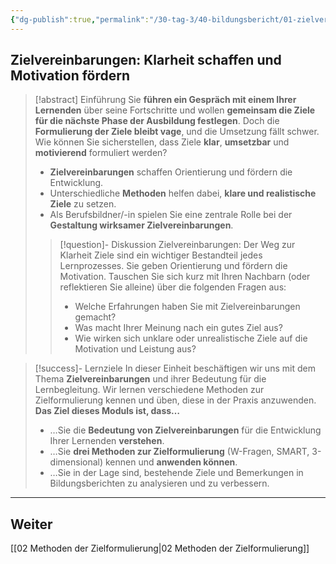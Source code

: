 ```yaml
---
{"dg-publish":true,"permalink":"/30-tag-3/40-bildungsbericht/01-zielvereinbarungen/"}
---
```



## Zielvereinbarungen: Klarheit schaffen und Motivation fördern

>[!abstract] Einführung
>Sie **führen ein Gespräch mit einem Ihrer Lernenden** über seine Fortschritte und wollen **gemeinsam die Ziele für die nächste Phase der Ausbildung festlegen**. Doch die **Formulierung der Ziele bleibt vage**, und die Umsetzung fällt schwer. Wie können Sie sicherstellen, dass Ziele **klar**, **umsetzbar** und **motivierend** formuliert werden? 
>* **Zielvereinbarungen** schaffen Orientierung und fördern die Entwicklung.
>* Unterschiedliche **Methoden** helfen dabei, **klare und realistische Ziele** zu setzen.
>* Als Berufsbildner/-in spielen Sie eine zentrale Rolle bei der **Gestaltung wirksamer Zielvereinbarungen**.
>
>>[!question]- Diskussion Zielvereinbarungen: Der Weg zur Klarheit
>>Ziele sind ein wichtiger Bestandteil jedes Lernprozesses. Sie geben Orientierung und fördern die Motivation. Tauschen Sie sich kurz mit Ihren Nachbarn (oder reflektieren Sie alleine) über die folgenden Fragen aus:
>>* Welche Erfahrungen haben Sie mit Zielvereinbarungen gemacht?
>>* Was macht Ihrer Meinung nach ein gutes Ziel aus?
>>* Wie wirken sich unklare oder unrealistische Ziele auf die Motivation und Leistung aus?

>[!success]- Lernziele
>In dieser Einheit beschäftigen wir uns mit dem Thema **Zielvereinbarungen** und ihrer Bedeutung für die Lernbegleitung. Wir lernen verschiedene Methoden zur Zielformulierung kennen und üben, diese in der Praxis anzuwenden.
>**Das Ziel dieses Moduls ist, dass…**
>* …Sie die **Bedeutung von Zielvereinbarungen** für die Entwicklung Ihrer Lernenden **verstehen**.
>* …Sie **drei Methoden zur Zielformulierung** (W-Fragen, SMART, 3-dimensional) kennen und **anwenden können**.
>* …Sie in der Lage sind, bestehende Ziele und Bemerkungen in Bildungsberichten zu analysieren und zu verbessern.

---
## Weiter
[[02 Methoden der Zielformulierung\|02 Methoden der Zielformulierung]]

